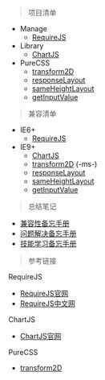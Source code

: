 > 项目清单

* Manage
	* [RequireJS](https://bergwhite.github.io/quick-start/Manage/RequireJS/)
* Library
	* [ChartJS](https://bergwhite.github.io/quick-start/Library/ChartJS/)
* PureCSS
	* [transform2D](https://bergwhite.github.io/quick-start/PureCSS/transform2D)
	* [responseLayout](https://bergwhite.github.io/quick-start/PureCSS/responseLayout)
	* [sameHeightLayout](https://bergwhite.github.io/quick-start/PureCSS/sameHeightLayout)
	* [getInputValue](https://bergwhite.github.io/quick-start/PureCSS/getInputValue)

> 兼容清单

* IE6+
	* [RequireJS](https://bergwhite.github.io/quick-start/Manage/RequireJS/)
* IE9+
	* [ChartJS](https://bergwhite.github.io/quick-start/Library/ChartJS/)
	* [transform2D](https://bergwhite.github.io/quick-start/PureCSS/transform2D) (-ms-)
	* [responseLayout](https://bergwhite.github.io/quick-start/PureCSS/responseLayout)
	* [sameHeightLayout](https://bergwhite.github.io/quick-start/PureCSS/sameHeightLayout)
	* [getInputValue](https://bergwhite.github.io/quick-start/PureCSS/getInputValue)

> 总结笔记

* [兼容性备忘手册](兼容性备忘手册.md)
* [问题解决备忘手册](问题解决备忘手册.md)
* [技能学习备忘手册](技能学习备忘手册.md)

> 参考链接

RequireJS

* [RequireJS官网](http://requirejs.org/)
* [RequireJS中文网](http://www.requirejs.cn/)

ChartJS

* [ChartJS官网](http://www.chartjs.org/)

PureCSS

* [transform2D](http://caniuse.com/#search=transform)